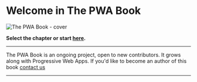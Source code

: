 # Welcome in The PWA Book


![The PWA Book - cover](https://gitlab.divante.pl/snippety-zaglady/projects/divante.com/pwa-ebook/raw/develop/docs/.vuepress/public/assets/book_1b.png)



**Select the chapter or start [here](/pwabook/chapter/chapter1.html).**


------


The PWA Book is an ongoing project, open to new contributors. It grows along with Progressive Web Apps. If you'd like to become an author of this book [contact us](https://divante.com/contact-us)


------